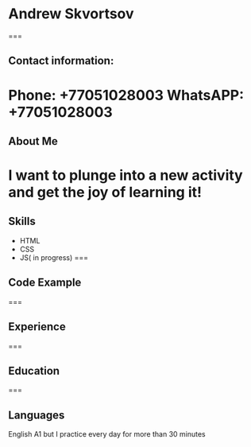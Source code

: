 # Andrew Skvortsov
===
## Contact information:
Phone: +77051028003
WhatsAPP: +77051028003
===
## About Me
I want to plunge into a new activity and get the joy of learning it!
===
## Skills
* HTML
* CSS
* JS( in progress)
===
## Code Example
===
## Experience
===
## Education
===
## Languages
English A1 but I practice every day for more than 30 minutes